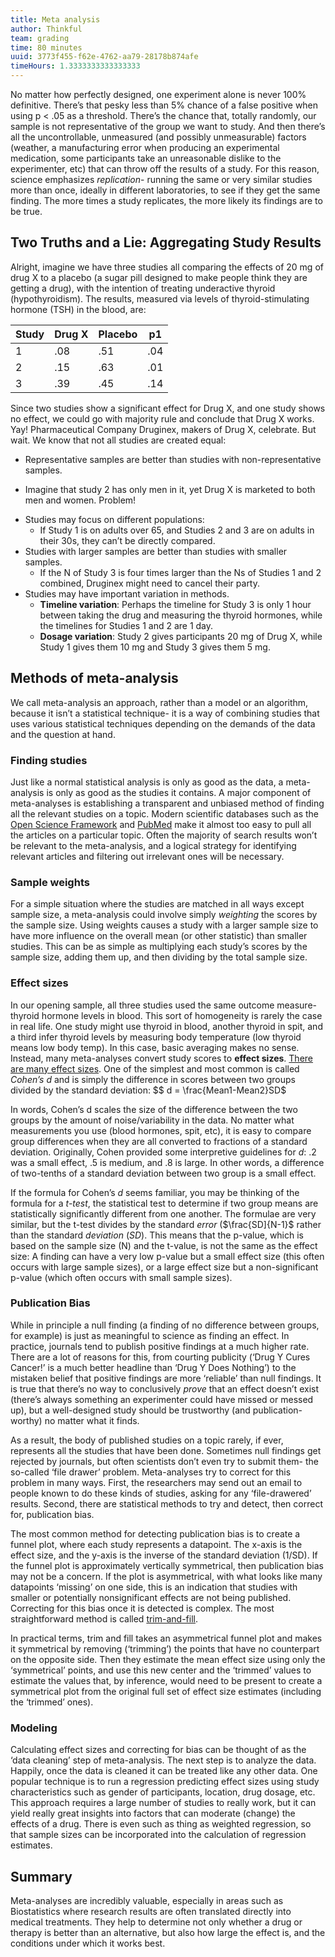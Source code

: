 ```yaml
---
title: Meta analysis
author: Thinkful
team: grading
time: 80 minutes
uuid: 3773f455-f62e-4762-aa79-28178b874afe
timeHours: 1.3333333333333333
---
```


No matter how perfectly designed, one experiment alone is never 100% definitive.  There’s that pesky less than 5% chance of a false positive when using p < .05 as a threshold.  There’s the chance that, totally randomly, our sample is not representative of the group we want to study.  And then there’s all the uncontrollable, unmeasured (and possibly unmeasurable) factors (weather, a manufacturing error when producing an experimental medication, some participants take an unreasonable dislike to the experimenter, etc) that can throw off the results of a study.   For this reason, science emphasizes *replication*- running the same or very similar studies more than once, ideally in different laboratories, to see if they get the same finding.  The more times a study replicates, the more likely its findings are to be true.

## Two Truths and a Lie: Aggregating Study Results
Alright, imagine we have three studies all comparing the effects of 20 mg of drug X to a placebo (a sugar pill designed to make people think they are getting a drug), with the intention of treating underactive thyroid (hypothyroidism).  The results, measured via levels of thyroid-stimulating hormone (TSH)  in the blood, are:

| Study | Drug X | Placebo | p1  |
|-------|--------|---------|-----|
| 1     | .08    | .51     | .04 |
| 2     | .15    | .63     | .01 |
| 3     | .39    | .45     | .14 |

Since two studies show a significant effect for Drug X, and one study shows no effect, we could go with majority rule and conclude that Drug X works.  Yay!  Pharmaceutical Company Druginex, makers of Drug X, celebrate. 
But wait.  We know that not all studies are created equal:
* Representative samples are better than studies with non-representative samples.
+ Imagine that study 2 has only men in it, yet Drug X is marketed to both men and women.  Problem! 
* Studies may focus on different populations:
	* If Study 1 is on adults over 65, and Studies 2 and 3 are on adults in their 30s, they can’t be directly compared.
* Studies with larger samples are better than studies with smaller samples.
	* If the N of Study 3 is four times larger than the Ns of Studies 1 and 2 combined, Druginex might need to cancel their party. 
* Studies may have important variation in methods.
	* **Timeline variation**: Perhaps the timeline for Study 3 is only 1 hour between taking the drug and measuring the thyroid hormones, while the timelines for Studies 1 and 2 are 1 day.
	* **Dosage variation**: Study 2 gives participants 20 mg of Drug X, while Study 1 gives them 10 mg and Study 3 gives them 5 mg.


## Methods of meta-analysis
We call meta-analysis an approach, rather than a model or an algorithm, because it isn’t a statistical technique- it is a way of combining studies that uses various statistical techniques depending on the demands of the data and the question at hand. 

### Finding studies
Just like a normal statistical analysis is only as good as the data, a meta-analysis is only as good as the studies it contains.  A major component of meta-analyses is establishing a transparent and unbiased method of finding all the relevant studies on a topic.  Modern scientific databases such as the [Open Science Framework](https://osf.io/preprints) and [PubMed](https://www.ncbi.nlm.nih.gov/pubmed/) make it almost too easy to pull all the articles on a particular topic.  Often the majority of search results won’t be relevant to the meta-analysis, and a logical strategy for identifying relevant articles and filtering out irrelevant ones will be necessary. 

### Sample weights
For a simple situation where the studies are matched in all ways except sample size, a meta-analysis could involve simply *weighting* the scores by the sample size.  Using weights causes a study with a larger sample size to have more influence on the overall mean (or other statistic) than smaller studies.  This can be as simple as multiplying each study’s scores by the sample size, adding them up, and then dividing by the total sample size.

### Effect sizes
In our opening sample, all three studies used the same outcome measure- thyroid hormone levels in blood.  This sort of homogeneity is rarely the case in real life.  One study might use thyroid in blood, another thyroid in spit, and a third infer thyroid levels by measuring body temperature (low thyroid  means low body temp).  In this case, basic averaging makes no sense.  Instead, many meta-analyses convert study scores to **effect sizes**.  [There are many effect sizes](http://www.theanalysisfactor.com/effect-size/).  One of the simplest and most common is called *Cohen’s d* and is simply the difference in scores between two groups divided by the standard deviation:
$$ d = \frac{Mean1-Mean2}SD$

In words, Cohen’s d scales the size of the difference between the two groups by the amount of noise/variability in the data.  No matter what measurements you use (blood hormones, spit, etc), it is easy to compare group differences when they are all converted to fractions of a standard deviation.  Originally, Cohen provided some interpretive guidelines for *d*: .2 was a small effect, .5 is medium, and .8 is large.  In other words, a difference of two-tenths of a standard deviation between two group is a small effect.

If the formula for Cohen’s *d* seems familiar, you may be thinking of the formula for a *t-test*, the statistical test to determine if two group means are statistically significantly different from one another.  The formulae are very similar,  but the t-test divides by the standard *error* ($\frac{SD]{N-1}$ rather than the standard *deviation* ($SD$).  This means that the p-value, which is based on the sample size (N) and the t-value, is not the same as the effect size: A finding can have a very low p-value but a small effect size (this often occurs with large sample sizes), or a large effect size but a non-significant p-value (which often occurs with small sample sizes).

### Publication Bias
While in principle a null finding (a finding of no difference between groups, for example) is just as meaningful to science as finding an effect.  In practice, journals tend to publish positive findings at a much higher rate.  There are a lot of reasons for this, from courting publicity (‘Drug Y Cures Cancer!’ is a much better headline than ‘Drug Y Does Nothing’) to the mistaken belief that positive findings are more ‘reliable’ than null findings.  It is true that there’s no way to conclusively *prove* that an effect doesn’t exist (there’s always something an experimenter could have missed or messed up), but a well-designed study should be trustworthy (and publication-worthy) no matter what it finds.

As a result, the body of published studies on a topic rarely, if ever, represents all the studies that have been done.  Sometimes null findings get rejected by journals, but often scientists don’t even try to submit them- the so-called ‘file drawer’ problem.   Meta-analyses try to correct for this problem in many ways.  First, the researchers may send out an email to people known to do these kinds of studies, asking for any ‘file-drawered’ results.  Second, there are statistical methods to try and detect, then correct for, publication bias.

The most common method for detecting publication bias is to create a funnel plot, where each study represents a datapoint.  The x-axis is the effect size, and the y-axis is the inverse of the standard deviation (1/SD).  If the funnel plot is approximately vertically symmetrical, then publication bias may not be a concern.  If the plot is asymmetrical, with what looks like many datapoints ‘missing’ on one side, this is an indication that studies with smaller or potentially nonsignificant effects are not being published.  Correcting for this bias once it is detected is complex.  The most straightforward method is called [trim-and-fill](https://www.researchgate.net/profile/Sue_Duval/publication/254287922_A_Nonparametric_Trim_and_Fill_Method_of_Accounting_for_Publication_Bias_in_Meta-Analysis/links/55ad72bd08aed9b7dcdae32e/A-Nonparametric-Trim-and-Fill-Method-of-Accounting-for-Publication-Bias-in-Meta-Analysis.pdf).  

In practical terms, trim and fill takes an asymmetrical funnel plot and makes it symmetrical by removing (‘trimming’) the points that have no counterpart on the opposite side.  Then they estimate the mean effect size using only the ‘symmetrical’ points, and use this new center and the ‘trimmed’ values to estimate the values that, by inference, would need to be present to create a symmetrical plot from the original full set of effect size estimates (including the ‘trimmed’ ones).

### Modeling

Calculating effect sizes and correcting for bias can be thought of as the ‘data cleaning’ step of meta-analysis.  The next step is to analyze the data.  Happily, once the data is cleaned it can be treated like any other data.  One popular technique is to run a regression predicting effect sizes using study characteristics such as gender of participants, location, drug dosage, etc.  This approach requires a large number of studies to really work, but it can yield really great insights into factors that can moderate (change) the effects of a drug.  There is even such as thing as weighted regression, so that sample sizes can be incorporated into the calculation of regression estimates.

## Summary

Meta-analyses are incredibly valuable, especially in areas such as Biostatistics where research results are often translated directly into medical treatments.  They help to determine not only whether a drug or therapy is better than an alternative, but also how large the effect is, and the conditions under which it works best.  

